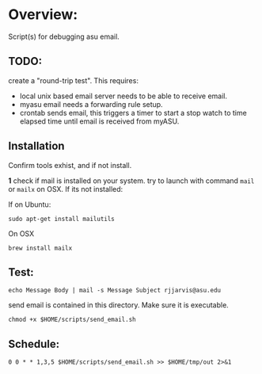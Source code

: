 # Overview:
Script(s) for debugging asu email. 

## TODO:
create a "round-trip test". This requires:
* local unix based email server needs to be able to receive email.
* myasu email needs a forwarding rule setup.
* crontab sends email, this triggers a timer to start a stop watch to time elapsed time until email is received from myASU.

## Installation
Confirm tools exhist, and if not install.

**1** check if mail is installed on your system. 
try to launch with command `mail` or `mailx` on OSX. If its not installed:

If on Ubuntu:
```
sudo apt-get install mailutils
```
On OSX
```
brew install mailx
```
## Test:
```
echo Message Body | mail -s Message Subject rjjarvis@asu.edu
```
send email is contained in this directory. Make sure it is executable.
```
chmod +x $HOME/scripts/send_email.sh
```
## Schedule:
```
0 0 * * 1,3,5 $HOME/scripts/send_email.sh >> $HOME/tmp/out 2>&1
```

